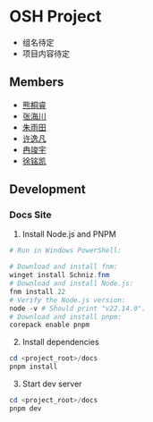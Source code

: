 # OSH Project

- 组名待定
- 项目内容待定

## Members

- [熊桐睿](https://github.com/kermanx)
- [张海川](https://github.com/HIJII-ZHANG)
- [朱雨田](https://github.com/rubatotree)
- [许逸凡](https://github.com/xuyifan7-star)
- [冉竣宇](https://github.com/BloomFallr)
- [徐铭凯](https://github.com/chromiumarka)

## Development

### Docs Site

1. Install Node.js and PNPM

```powershell
# Run in Windows PowerShell:

# Download and install fnm:
winget install Schniz.fnm
# Download and install Node.js:
fnm install 22
# Verify the Node.js version:
node -v # Should print "v22.14.0".
# Download and install pnpm:
corepack enable pnpm
```

2. Install dependencies

```powershell
cd <project_root>/docs
pnpm install
```

3. Start dev server

```powershell
cd <project_root>/docs
pnpm dev
```
